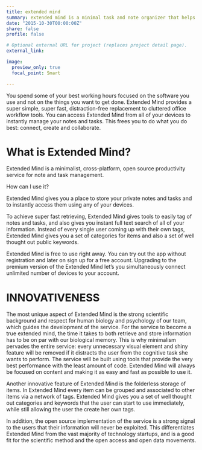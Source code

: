 ```yaml
---
title: extended mind
summary: extended mind is a minimal task and note organizer that helps you find and keep your focus
date: "2015-10-30T00:00:00Z"
share: false
profile: false

# Optional external URL for project (replaces project detail page).
external_link:

image:
  preview_only: true
  focal_point: Smart

---
```


You spend some of your best working hours focused on the software you use and not on the things you want to get done. Extended Mind provides a super simple, super fast, distraction-free replacement to cluttered office workflow tools. You can access Extended Mind from all of your devices to instantly manage your notes and tasks. This frees you to do what you do best: connect, create and collaborate.

# What is Extended Mind?

Extended Mind is a minimalist, cross-platform, open source productivity service for note and task management.

How can I use it?

Extended Mind gives you a place to store your private notes and tasks and to instantly access them using any of your devices.

To achieve super fast retrieving, Extended Mind gives tools to easily tag of notes and tasks, and also gives you instant full text search of all of your information. Instead of every single user coming up with their own tags, Extended Mind gives you a set of categories for items and also a set of well thought out public keywords.

Extended Mind is free to use right away. You can try out the app without registration and later on sign up for a free account. Upgrading to the premium version of the Extended Mind let’s you simultaneously connect unlimited number of devices to your account.

# INNOVATIVENESS

The most unique aspect of Extended Mind is the strong scientific background and respect for human biology and psychology of our team, which guides the development of the service. For the service to become a true extended mind, the time it takes to both retrieve and store information has to be on par with our biological memory. This is why minimalism pervades the entire service: every unnecessary visual element and shiny feature will be removed if it distracts the user from the cognitive task she wants to perform. The service will be built using tools that provide the very best performance with the least amount of code. Extended Mind will always be focused on content and making it as easy and fast as possible to use it.

Another innovative feature of Extended Mind is the folderless storage of items. In Extended Mind every item can be grouped and associated to other items via a network of tags. Extended Mind gives you a set of well thought out categories and keywords that the user can start to use immediately, while still allowing the user the create her own tags.

In addition, the open source implementation of the service is a strong signal to the users that their information will never be exploited. This differentiates Extended Mind from the vast majority of technology startups, and is a good fit for the scientific method and the open access and open data movements.

